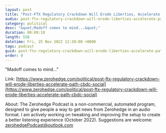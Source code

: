 ```yaml
---
layout: post
title: "Post-FTX Regulatory Crackdown Will Erode Liberties, Accelerate Path To CBDC 'Social Engineering'"
audio: post-ftx-regulatory-crackdown-will-erode-liberties-accelerate-path-cbdc-social-0
category: political
desc: "&quot;Madoff comes to mind...&quot;"
duration: 00:09:18
length: 558
datetime: Fri, 25 Nov 2022 12:20:00 +0000
tags: podcast
guid: post-ftx-regulatory-crackdown-will-erode-liberties-accelerate-path-cbdc-social-0
order: 0
---
```

&quot;Madoff comes to mind...&quot;

Link: [https://www.zerohedge.com/political/post-ftx-regulatory-crackdown-will-erode-liberties-accelerate-path-cbdc-social](https://www.zerohedge.com/political/post-ftx-regulatory-crackdown-will-erode-liberties-accelerate-path-cbdc-social)

About: The Zerohedge Podcast is a non-commercial, automated program, designed to give people a way to get news from Zerohedge in an audio format.  I am actively working on tweaking and improving the setup to create a better listening experience (October 2022).  Suggestions are welcome: [zerohedgePodcast@outlook.com](mailto:zerohedgePodcast@outlook.com)